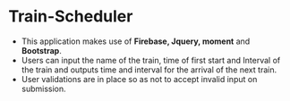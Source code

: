 # Train-Scheduler
* This application makes use of  **Firebase, Jquery, moment** and **Bootstrap**.
* Users can input the name of the train, time of first start and Interval of the train and  outputs time and interval for the arrival of the next train.
* User validations are in place so as not to accept invalid input on submission.
